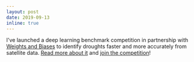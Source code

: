 ```yaml
---
layout: post
date: 2019-09-13 
inline: true
---
```


I've launched a deep learning benchmark competition in partnership with [Weights and Biases](https://www.wandb.com) to identify droughts faster and more accurately from satellite data. [Read more about it](https://www.wandb.com/articles/droughtwatch) and [join the competition](https://app.wandb.ai/wandb/droughtwatch/benchmark)!